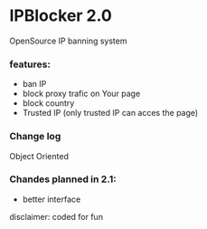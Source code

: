 # IPBlocker 2.0
OpenSource IP banning system

### features:

- ban IP
- block proxy trafic on Your page
- block country
- Trusted IP (only trusted IP can acces the page)

### Change log

Object Oriented

### Chandes planned in 2.1:

- better interface

disclaimer: coded for fun
